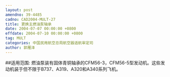 ```yaml
---
layout: post
amendno: 39-4485
cadno: CAD2004-MULT-27
title: 更换主燃油泵轴承
date: 2004-07-07 00:00:00 +0800
effdate: 2004-07-10 00:00:00 +0800
tag: MULT
categories: 中国民用航空总局航空器适航审定司
author: 郭雁泽
---
```


##适用范围:
燃油泵装有固体青铜轴承的CFM56-3，CFM56-5型发动机。这些发动机装于但不限于B737、A319、A320和A340系列飞机。

